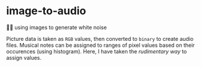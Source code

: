 # image-to-audio
📸🎶 using images to generate white noise

Picture data is taken as `RGB` values, then converted to `binary` to create audio files.
Musical notes can be assigned to ranges of pixel values based on their occurences (using histogram).
Here, I have taken the *rudimentary way* to assign values.
